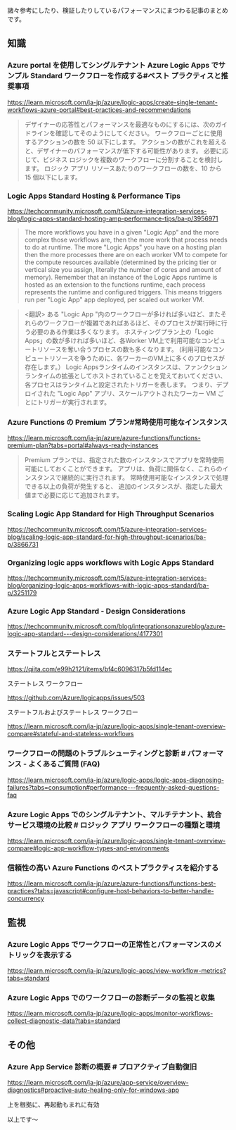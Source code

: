 諸々参考にしたり、検証したりしているパフォーマンスにまつわる記事のまとめです。

## 知識

### Azure portal を使用してシングルテナント Azure Logic Apps でサンプル Standard ワークフローを作成する#ベスト プラクティスと推奨事項

https://learn.microsoft.com/ja-jp/azure/logic-apps/create-single-tenant-workflows-azure-portal#best-practices-and-recommendations

> デザイナーの応答性とパフォーマンスを最適なものにするには、次のガイドラインを確認してそのようにしてください。
> ワークフローごとに使用するアクションの数を 50 以下にします。 アクションの数がこれを超えると、デザイナーのパフォーマンスが低下する可能性があります。
> 必要に応じて、ビジネス ロジックを複数のワークフローに分割することを検討します。
> ロジック アプリ リソースあたりのワークフローの数を、10 から 15 個以下にします。


### Logic Apps Standard Hosting & Performance Tips

https://techcommunity.microsoft.com/t5/azure-integration-services-blog/logic-apps-standard-hosting-amp-performance-tips/ba-p/3956971

> The more workflows you have in a given "Logic App" and the more complex those workflows are, then the more work that process needs to do at runtime.
The more "Logic Apps" you have on a hosting plan then the more processes there are on each worker VM to compete for the compute resources available 
(determined by the pricing tier or vertical size you assign, literally the number of cores and amount of memory).
Remember that an instance of the Logic Apps runtime is hosted as an extension to the functions runtime, 
each process represents the runtime and configured triggers. 
This means triggers run per "Logic App" app deployed, per scaled out worker VM.

> <翻訳>
> ある "Logic App "内のワークフローが多ければ多いほど、またそれらのワークフローが複雑であればあるほど、そのプロセスが実行時に行う必要のある作業は多くなります。
ホスティングプラン上の「Logic Apps」の数が多ければ多いほど、各Worker VM上で利用可能なコンピュートリソースを奪い合うプロセスの数も多くなります。
(利用可能なコンピュートリソースを争うために、各ワーカーのVM上に多くのプロセスが存在します。）
Logic Appsランタイムのインスタンスは、ファンクションランタイムの拡張としてホストされていることを覚えておいてください、 
各プロセスはランタイムと設定されたトリガーを表します。
つまり、デプロイされた "Logic App" アプリ、スケールアウトされたワーカー VM ごとにトリガーが実行されます。

### Azure Functions の Premium プラン#常時使用可能なインスタンス

https://learn.microsoft.com/ja-jp/azure/azure-functions/functions-premium-plan?tabs=portal#always-ready-instances

> Premium プランでは、指定された数のインスタンスでアプリを常時使用可能にしておくことができます。 
アプリは、負荷に関係なく、これらのインスタンスで継続的に実行されます。 常時使用可能なインスタンスで処理できる以上の負荷が発生すると、
追加のインスタンスが、指定した最大値まで必要に応じて追加されます。


### Scaling Logic App Standard for High Throughput Scenarios

https://techcommunity.microsoft.com/t5/azure-integration-services-blog/scaling-logic-app-standard-for-high-throughput-scenarios/ba-p/3866731

### Organizing logic apps workflows with Logic Apps Standard

https://techcommunity.microsoft.com/t5/azure-integration-services-blog/organizing-logic-apps-workflows-with-logic-apps-standard/ba-p/3251179

### Azure Logic App Standard - Design Considerations

https://techcommunity.microsoft.com/blog/integrationsonazureblog/azure-logic-app-standard---design-considerations/4177301


### ステートフルとステートレス

https://qiita.com/e99h2121/items/bf4c6096317b5fd114ec

ステートレス ワークフロー 

https://github.com/Azure/logicapps/issues/503

ステートフルおよびステートレス ワークフロー

https://learn.microsoft.com/ja-jp/azure/logic-apps/single-tenant-overview-compare#stateful-and-stateless-workflows


### ワークフローの問題のトラブルシューティングと診断 # パフォーマンス - よくあるご質問 (FAQ)

https://learn.microsoft.com/ja-jp/azure/logic-apps/logic-apps-diagnosing-failures?tabs=consumption#performance---frequently-asked-questions-faq


### Azure Logic Apps でのシングルテナント、マルチテナント、統合サービス環境の比較 # ロジック アプリ ワークフローの種類と環境

https://learn.microsoft.com/ja-jp/azure/logic-apps/single-tenant-overview-compare#logic-app-workflow-types-and-environments


### 信頼性の高い Azure Functions のベストプラクティスを紹介する

https://learn.microsoft.com/ja-jp/azure/azure-functions/functions-best-practices?tabs=javascript#configure-host-behaviors-to-better-handle-concurrency



## 監視

### Azure Logic Apps でワークフローの正常性とパフォーマンスのメトリックを表示する

https://learn.microsoft.com/ja-jp/azure/logic-apps/view-workflow-metrics?tabs=standard

### Azure Logic Apps でのワークフローの診断データの監視と収集

https://learn.microsoft.com/ja-jp/azure/logic-apps/monitor-workflows-collect-diagnostic-data?tabs=standard


## その他

### Azure App Service 診断の概要 # プロアクティブ自動復旧

https://learn.microsoft.com/ja-jp/azure/app-service/overview-diagnostics#proactive-auto-healing-only-for-windows-app

上を根拠に、再起動もまれに有効

以上です～
